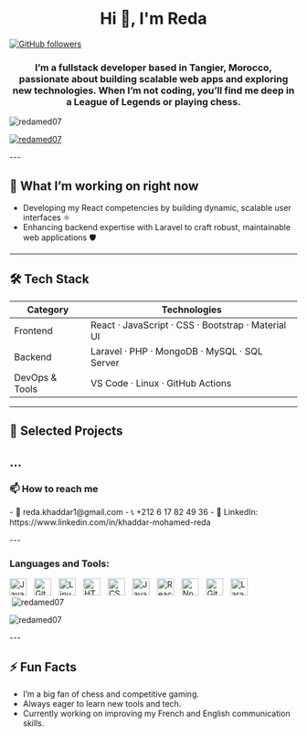 <h1 align="center">Hi 👋, I'm Reda</h1>

[![GitHub followers](https://img.shields.io/github/followers/RedaMed07?label=Follow&style=social)](https://github.com/RedaMed07)  

<h3 align="center">I’m a fullstack developer based in Tangier, Morocco, passionate about building scalable web apps and exploring new technologies. When I’m not coding, you’ll find me deep in a League of Legends or playing chess.</h3>
<p align="left"> <img src="https://komarev.com/ghpvc/?username=redamed07&label=Profile%20views&color=0e75b6&style=flat" alt="redamed07" /> </p>
<p align="left"> <a href="https://github.com/ryo-ma/github-profile-trophy"><img src="https://github-profile-trophy.vercel.app/?username=redamed07" alt="redamed07" /></a> </p>
---

## 🔭 What I’m working on right now

- Developing my React competencies by building dynamic, scalable user interfaces ⚛️
- Enhancing backend expertise with Laravel to craft robust, maintainable web applications 🛡️
---

## 🛠️ Tech Stack

| Category       | Technologies                                           |
|--------------- |--------------------------------------------------------|
| Frontend       | React · JavaScript · CSS · Bootstrap · Material UI     |
| Backend        | Laravel · PHP · MongoDB · MySQL · SQL Server           |
| DevOps & Tools | VS Code · Linux · GitHub Actions                       |

---

## 💼 Selected Projects
...
---

<h3 align="left">📫 How to reach me</h3>
<p align="left">
- 📧 reda.khaddar1@gmail.com
- 📞 +212 6 17 82 49 36  
- 👔 LinkedIn: https://www.linkedin.com/in/khaddar-mohamed-reda
</p>
---
<h3 align="left">Languages and Tools:</h3>
<img align="left" alt="Java" width="30px" style="padding-right:10px;" src="https://cdn.jsdelivr.net/gh/devicons/devicon/icons/java/java-original.svg"/>
<img align="left" alt="Git" width="30px" style="padding-right:10px;" src="https://cdn.jsdelivr.net/gh/devicons/devicon/icons/git/git-original.svg" />
<img align="left" alt="Linux" width="30px" style="padding-right:10px;" src="https://cdn.jsdelivr.net/gh/devicons/devicon/icons/linux/linux-original.svg" />
<img align="left" alt="HTML" width="30px" style="padding-right:10px;" src="https://cdn.jsdelivr.net/gh/devicons/devicon/icons/html5/html5-plain.svg" />
<img align="left" alt="CSS" width="30px" style="padding-right:10px;" src="https://cdn.jsdelivr.net/gh/devicons/devicon/icons/css3/css3-plain.svg" />
<img align="left" alt="JavaScript" width="30px" style="padding-right:10px;" src="https://cdn.jsdelivr.net/gh/devicons/devicon/icons/javascript/javascript-plain.svg" />
<img align="left" alt="React" width="30px" style="padding-right:10px;" src="https://cdn.jsdelivr.net/gh/devicons/devicon/icons/react/react-original.svg" />
<img align="left" alt="NodeJS" width="30px" style="padding-right:10px;" src="https://cdn.jsdelivr.net/gh/devicons/devicon/icons/nodejs/nodejs-original.svg" />
<img align="left" alt="GitHub" width="30px" style="padding-right:10px;" src="https://cdn.jsdelivr.net/gh/devicons/devicon/icons/github/github-original.svg" />
<img align="left" alt="Laravel" width="30px" style="padding-right:10px;" src="https://cdn.jsdelivr.net/gh/devicons/devicon/icons/laravel/laravel-original.svg" />
<br/>


<p>&nbsp;<img align="center" src="https://github-readme-stats.vercel.app/api?username=redamed07&show_icons=true&locale=en" alt="redamed07" /></p>

<p><img align="center" src="https://github-readme-streak-stats.herokuapp.com/?user=redamed07&" alt="redamed07" /></p>
---

## ⚡ Fun Facts

- I’m a big fan of chess and competitive gaming.  
- Always eager to learn new tools and tech.  
- Currently working on improving my French and English communication skills.  
